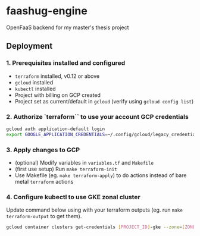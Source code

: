# faashug-engine

OpenFaaS backend for my master's thesis project

## Deployment

### 1. Prerequisites installed and configured

* `terraform` installed, v0.12 or above
* `gcloud` installed
* `kubectl` installed
* Project with billing on GCP created
* Project set as current/default in `gcloud` (verify using `gcloud config list`)

### 2. Authorize `terraform`` to use your account GCP credentials

```bash
gcloud auth application-default login
export GOOGLE_APPLICATION_CREDENTIALS=~/.config/gcloud/legacy_credentials/[YOUR_GCP_ACCOUNT_MAIL]/adc.json
```

### 3. Apply changes to GCP

* (optional) Modify variables in `variables.tf` and `Makefile`
* (first use setup) Run `make terraform-init`
* Use Makefile (eg. `make terraform-apply`) to do actions instead of bare metal `terraform` actions

### 4. Configure kubectl to use GKE zonal cluster

Update command below using with your terraform outputs (eg. run `make terraform-output` to get them).

```bash
gcloud container clusters get-credentials [PROJECT_ID]-gke --zone=[ZONE]
```
